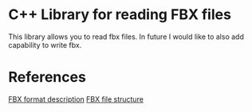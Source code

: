 # C++ Library for reading FBX files

This library allows you to read fbx files.
In future I would like to also add capability to write fbx.

# References

[FBX format description](https://code.blender.org/2013/08/fbx-binary-file-format-specification/)
[FBX file structure](https://wiki.blender.org/index.php/User:Mont29/Foundation/FBX_File_Structure)
